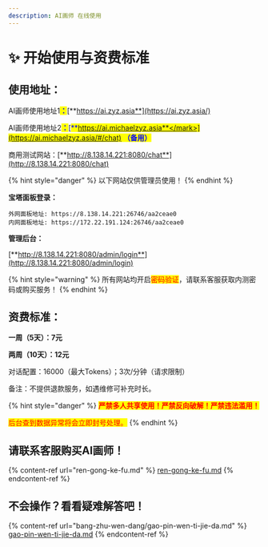 ```yaml
---
description: AI画师 在线使用
---
```


# ✨ 开始使用与资费标准

## 使用地址：

AI画师使用地址1<mark style="color:blue;">**：**</mark>[**https://ai.zyz.asia**](https://ai.zyz.asia/)

AI画师使用地址2<mark style="color:blue;">**：**</mark>[<mark style="color:blue;">**https://ai.michaelzyz.asia**</mark>](https://ai.michaelzyz.asia/#/chat) **（备用）**

商用测试网站：[**http://8.138.14.221:8080/chat**](http://8.138.14.221:8080/chat)

{% hint style="danger" %}
以下网站仅供管理员使用！
{% endhint %}

**宝塔面板登录：**

```
外网面板地址: https://8.138.14.221:26746/aa2ceae0
内网面板地址: https://172.22.191.124:26746/aa2ceae0
```

**管理后台：**

[**http://8.138.14.221:8080/admin/login**](http://8.138.14.221:8080/admin/login)

{% hint style="warning" %}
所有网站均开启<mark style="color:red;">密码验证</mark>，请联系客服获取内测密码或购买服务！
{% endhint %}

## 资费标准：

**一周（5天）：7元**

**两周（10天）：12元**

对话配置：16000（最大Tokens）；3次/分钟（请求限制）

备注：不提供退款服务，如遇维修可补充时长。

{% hint style="danger" %}
<mark style="color:red;">**严禁多人共享使用！严禁反向破解！严禁违法滥用！**</mark>

<mark style="color:red;">后台查到数据异常将会立即封号处理。</mark>
{% endhint %}

## 请联系客服购买AI画师！

{% content-ref url="ren-gong-ke-fu.md" %}
[ren-gong-ke-fu.md](ren-gong-ke-fu.md)
{% endcontent-ref %}

## 不会操作？看看疑难解答吧！

{% content-ref url="bang-zhu-wen-dang/gao-pin-wen-ti-jie-da.md" %}
[gao-pin-wen-ti-jie-da.md](bang-zhu-wen-dang/gao-pin-wen-ti-jie-da.md)
{% endcontent-ref %}
